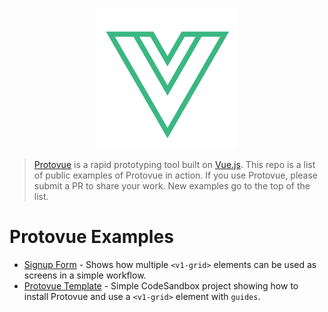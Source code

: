 <p align="center">
  <img src="./logo.png" alt="Protovue Logo">
</p>

> [Protovue](https://github.com/v1Labs/protovue) is a rapid prototyping tool built on [Vue.js](https://vuejs.org/). This repo is a list of public examples of Protovue in action. If you use Protovue, please submit a PR to share your work. New examples go to the top of the list.

# Protovue Examples
- [Signup Form](https://codesandbox.io/s/6j324y319n) - Shows how multiple `<v1-grid>` elements can be used as screens in a simple workflow.
- [Protovue Template](https://codesandbox.io/s/ry7z3x808q) - Simple CodeSandbox project showing how to install Protovue and use a `<v1-grid>` element with `guides`.
